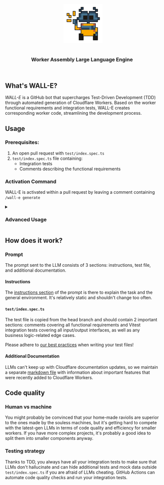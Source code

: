 <div align="center">
  <img src="./misc/readme/wall-e.png" height="128px" width="128px" />
</div>

<div align="center">
  <h3>Worker Assembly Large Language Engine</h3>
</div>

<br/>

## What's WALL-E?

_WALL-E_ is a GitHub bot that supercharges Test-Driven Development (TDD) through automated generation of Cloudflare Workers. Based on the worker functional requirements and integration tests, WALL-E creates corresponding worker code, streamlining the development process.

## Usage
### Prerequisites:
1. An open pull request with `test/index.spec.ts`
2. `test/index.spec.ts` file containing:
   - Integration tests
   - Comments describing the functional requirements
### Activation Command
WALL-E is activated within a pull request by leaving a comment containing `/wall-e generate`
<details>
<summary><h3>Advanced Usage</h3></summary>

| Parameter | Description | Default |
|--------|-------------|---------|
| `path` | custom path to a worker dir | repository root |
| `model` | model for code generation | claude-3-5-sonnet-20240620 |
| `temp`/`temperature` | model temperature setting (0-1) | 0.5 |

<details>
<summary>Available models:</summary>
<ul>
  <li><code>claude-3-5-sonnet-20240620</code> (default)</li>
  <li><code>claude-3-opus-20240229</code></li>
  <li><code>claude-3-sonnet-20240229</code></li>
  <li><code>claude-3-haiku-20240307</code></li>
  <li><code>gpt-4o</code></li>
</ul>
</details>

Example with custom parameters: `/wall-e generate path:workers/generate-embeddings model:gpt-4o temperature:0.8`
</details>

## How does it work?

### Prompt

The prompt sent to the LLM consists of 3 sections: instructions, test file, and additional documentation.

#### Instructions

The [instructions section](markdown/instructions.md) of the prompt is there to explain the task and the general environment. It's relatively static and shouldn't change too often.

#### `test/index.spec.ts`

The test file is copied from the head branch and should contain 2 important sections: comments covering all functional requirements and Vitest integration tests covering all input/output interfaces, as well as any business logic-related edge cases.

Please adhere to [our best practices](wiki/test_file_best_practices.md) when writing your test files!

#### Additional Documentation

LLMs can't keep up with Cloudflare documentation updates, so we maintain a separate [markdown file](markdown/documentation.md) with information about important features that were recently added to Cloudflare Workers.

## Code quality

### Human vs machine

You might probably be convinced that your home-made raviolis are superior to the ones made by the souless machines, but it's getting hard to compete with the latest-gen LLMs in terms of code quality and efficiency for smaller workers. If you have more complex projects, it's probably a good idea to split them into smaller components anyway.

### Testing strategy

Thanks to TDD, you always have all your integration tests to make sure that LLMs don't hallucinate and can hide additional tests and mock data outside `test/index.spec.ts` if you are afraid of LLMs cheating. GitHub Actions can automate code quality checks and run your integration tests.
